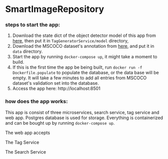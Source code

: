 # SmartImageRepository

### steps to start the app:
 1. Download the state dict of the object detector model of this app from [here](https://drive.google.com/open?id=1UPuvEI1SeugSpjLo5ZZwVqjSuju87pD6), then put it in `TagGeneratorService/model` directory, 
 2. Download the MSCOCO dataset's annotation from [here](https://drive.google.com/open?id=1P__hYzIrKXFiLV1YjZC40CRo28dALc_r), and put it in `data` directory. 
 3. Start the app by running `docker-compose up`, it might take a moment to build.
 4. If this is the first time the app be being built, run `docker run -f Dockerfile.populate` to populate the database, or 
 the data base will be empty. It will take a few minutes to add all entries from MSCOCO dataset's validation set into the database.
 5. Access the app here: http://localhost:8501
 
### how does the app works:
This app is consist of three microservices, search service, tag service and web app.
Postgres database is used for storage. Everything is containerized and can be bought up
 by running `docker-compose up`. 
 
 The web app accepts 
 
 The Tag Service
 
 The Search Service